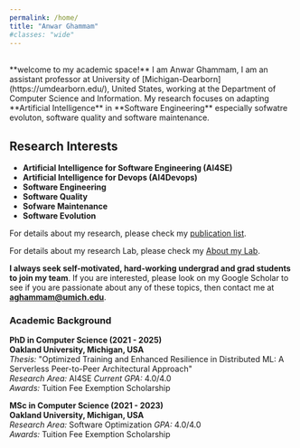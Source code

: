 ```yaml
---
permalink: /home/
title: "Anwar Ghammam"
#classes: "wide"
---
```

<script>
function toggleText(textIdToShow, textIdToHide) {
  var textToShow = document.getElementById(textIdToShow);
  var textToHide = document.getElementById(textIdToHide);
  
  // Toggle visibility of text to show
  if (textToShow.style.display === "none") {
    textToShow.style.display = "block";
  } else {
    textToShow.style.display = "none";
  }
  
  // Hide the other text
  textToHide.style.display = "none";
}
</script>
<br>
**welcome to my academic space!**
I am Anwar Ghammam, I am an assistant professor at University of [Michigan-Dearborn](https://umdearborn.edu/), United States, working at the Department of Computer Science and Information. My research focuses on adapting **Artificial Intelligence** in  **Software Engineering** especially sofwatre evoluton, software quality and software maintenance.

## Research Interests

- **Artificial Intelligence for Software Engineering (AI4SE)**
- **Artificial Intelligence for Devops (AI4Devops)**
- **Software Engineering**
- **Software Quality**
- **Sofware Maintenance**
- **Software Evolution**



For details about my research, please check my [publication list](publications.md).

For details about my research Lab, please check my [About my Lab](lab.md).

**I always seek self-motivated, hard-working undergrad and grad students to join my team**. If you are interested, please look on my Google Scholar to see if you are passionate about any of these topics, then contact me at **aghammam@umich.edu**.



### Academic Background

<i class="fa fa-graduation-cap"></i> **PhD in Computer Science (2021 - 2025)**  
**Oakland University, Michigan, USA**  
*Thesis:* "Optimized Training and Enhanced Resilience in Distributed ML: A Serverless Peer-to-Peer Architectural Approach"  
*Research Area:* AI4SE
*Current GPA:* 4.0/4.0  
*Awards:* Tuition Fee Exemption Scholarship

<i class="fa fa-graduation-cap"></i> **MSc in Computer Science (2021 - 2023)**  
**Oakland University, Michigan, USA**   
*Research Area:* Software Optimization
*GPA:* 4.0/4.0  
*Awards:* Tuition Fee Exemption Scholarship